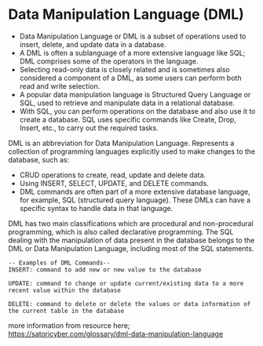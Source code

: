 # Data Manipulation Language (DML)
- Data Manipulation Language or DML is a subset of operations used to insert, delete, and update data in a database. 
- A DML is often a sublanguage of a more extensive language like SQL; DML comprises some of the operators in the language. 
- Selecting read-only data is closely related and is sometimes also considered a component of a DML, as some users can perform both read and write selection.
- A popular data manipulation language is Structured Query Language or SQL, used to retrieve and manipulate data in a relational database. 
- With SQL, you can perform operations on the database and also use it to create a database. SQL uses specific commands like Create, Drop, Insert, etc., to carry out the required tasks.

DML is an abbreviation for Data Manipulation Language. Represents a collection of programming languages explicitly used to make changes to the database, such as:

- CRUD operations to create, read, update and delete data.
- Using INSERT, SELECT, UPDATE, and DELETE commands.
- DML commands are often part of a more extensive database language, for example, SQL (structured query language). These DMLs can have a specific syntax to handle data in that language.


DML has two main classifications which are procedural and non-procedural programming, which is also called declarative programming. The SQL dealing with the manipulation of data present in the database belongs to the DML or Data Manipulation Language, including most of the SQL statements.

```
-- Examples of DML Commands-- 
INSERT: command to add new or new value to the database

UPDATE: command to change or update current/existing data to a more recent value within the database

DELETE: command to delete or delete the values or data information of the current table in the database
```

more information from resource here;  
https://satoricyber.com/glossary/dml-data-manipulation-language